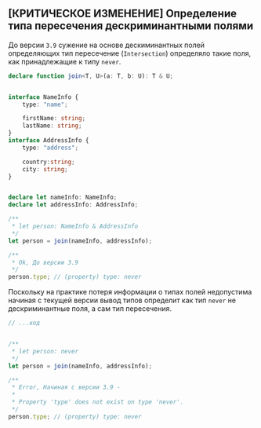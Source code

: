 ## [КРИТИЧЕСКОЕ ИЗМЕНЕНИЕ] Определение типа пересечения дескриминантными полями

До версии `3.9` сужение на основе дескиминантных полей определяющих тип пересечение (`Intersection`) определяло такие поля, как принадлежащие к типу `never`.

`````ts
declare function join<T, U>(a: T, b: U): T & U;


interface NameInfo {
    type: "name";

    firstName: string;
    lastName: string;
}
interface AddressInfo {
    type: "address";

    country:string;
    city: string;
}


declare let nameInfo: NameInfo;
declare let addressInfo: AddressInfo;

/**
 * let person: NameInfo & AddressInfo
 */
let person = join(nameInfo, addressInfo);

/**
 * Ok, До версии 3.9
 */
person.type; // (property) type: never
`````

Поскольку на практике потеря информации о типах полей недопустима начиная с текущей версии вывод типов определит как тип `never` не дескриминантные поля, а сам тип пересечения.

`````ts
// ...код


/**
 * let person: never
 */
let person = join(nameInfo, addressInfo);

/**
 * Error, Начиная с версии 3.9 -
 * 
 * Property 'type' does not exist on type 'never'.
 */
person.type; // (property) type: never
`````
